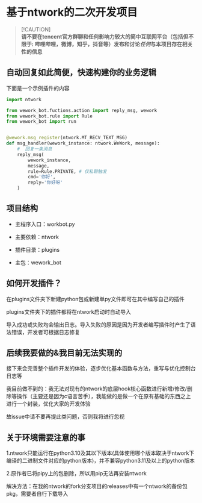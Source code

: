 # 基于ntwork的二次开发项目

> [!CAUTION]\
> **请不要在tencent官方群聊和任何影响力较大的简中互联网平台（包括但不限于: 哔哩哔哩，微博，知乎，抖音等）发布和讨论*任何*与本项目存在相关性的信息**

## 自动回复如此简便，快速构建你的业务逻辑

下面是一个示例插件的内容

```python
import ntwork

from wework_bot.fuctions.action import reply_msg, wework
from wework_bot.rule import Rule
from wework_bot import run


@wework.msg_register(ntwork.MT_RECV_TEXT_MSG)
def msg_handler(wework_instance: ntwork.WeWork, message):
    #  回复一条消息
    reply_msg(
        wework_instance,
        message,
        rule=Rule.PRIVATE, # 仅私聊触发
        cmd='你好',
        reply='你好呀'
    )

```
## 项目结构

- 主程序入口：workbot.py

- 主要依赖：ntwork

- 插件目录：plugins

- 主包：wework_bot

## 如何开发插件？

在plugins文件夹下新建python包或新建单py文件即可在其中编写自己的插件

plugins文件夹下的插件都将在ntwork启动时自动导入

导入成功或失败均会输出日志。导入失败的原因是因为开发者编写插件时产生了语法错误，开发者可根据日志修复

## 后续我要做的&我目前无法实现的

接下来会完善整个插件开发的体验，逐步优化基本函数与方法，重写与优化控制台日志等

我目前做不到的：我无法对现有的ntwork的底层hook核心函数进行新增/修改/删除等操作（主要还是因为c语言苦手），我能做的是做一个在原有基础的东西之上进行一个封装，优化大家的开发体验

故issue中请不要再提此类问题，否则我将进行忽视

## 关于环境需要注意的事

1.ntwork只能运行在python3.10及其以下版本(具体使用哪个版本取决于ntwork下编译的二进制文件对应的python版本)，并不兼容python3.11及以上的python版本

2.原作者已将pipy上的包删除，所以用pip无法再安装ntwork

解决方法：在我的ntwork的fork分支项目的releases中有一个ntwork的备份包pkg，需要者自行下载导入